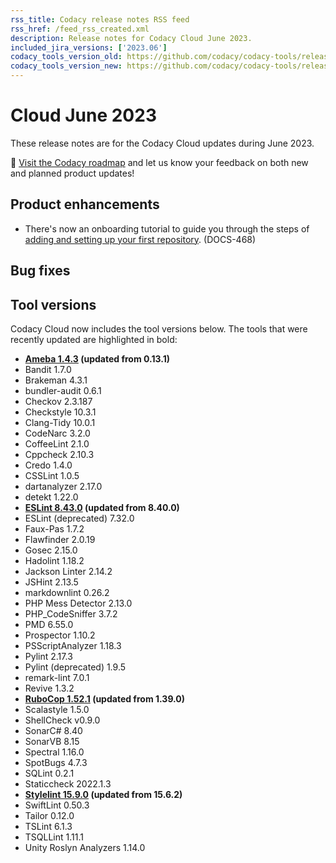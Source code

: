 ```yaml
---
rss_title: Codacy release notes RSS feed
rss_href: /feed_rss_created.xml
description: Release notes for Codacy Cloud June 2023.
included_jira_versions: ['2023.06']
codacy_tools_version_old: https://github.com/codacy/codacy-tools/releases/tag/7.5.4
codacy_tools_version_new: https://github.com/codacy/codacy-tools/releases/tag/7.5.46
---
```


# Cloud June 2023

These release notes are for the Codacy Cloud updates during June 2023.

📢 [Visit the Codacy roadmap](https://roadmap.codacy.com) and <span class="skip-vale">let us know</span> your feedback on both new and planned product updates!

<!--TODO Check these issues manually
Jira issues with disabled release notes

Epics:
-   https://codacy.atlassian.net/browse/IO-603
-   https://codacy.atlassian.net/browse/IO-492
-   https://codacy.atlassian.net/browse/IO-439
-   https://codacy.atlassian.net/browse/IO-437
-   https://codacy.atlassian.net/browse/IO-289
-   https://codacy.atlassian.net/browse/CY-6865
Bugs and Community Issues:
-   https://codacy.atlassian.net/browse/TS-459
-   https://codacy.atlassian.net/browse/TS-457
-   https://codacy.atlassian.net/browse/TS-453
-   https://codacy.atlassian.net/browse/TS-435
-   https://codacy.atlassian.net/browse/TS-423
-   https://codacy.atlassian.net/browse/TS-412
-   https://codacy.atlassian.net/browse/TS-411
-   https://codacy.atlassian.net/browse/TS-410
-   https://codacy.atlassian.net/browse/TS-409
-   https://codacy.atlassian.net/browse/TS-407
-   https://codacy.atlassian.net/browse/TS-406
-   https://codacy.atlassian.net/browse/TS-404
-   https://codacy.atlassian.net/browse/TS-403
-   https://codacy.atlassian.net/browse/TS-395
-   https://codacy.atlassian.net/browse/TS-393
-   https://codacy.atlassian.net/browse/TS-390
-   https://codacy.atlassian.net/browse/PLUTO-639
-   https://codacy.atlassian.net/browse/PLUTO-627
-   https://codacy.atlassian.net/browse/PLUTO-454
-   https://codacy.atlassian.net/browse/IO-687
-   https://codacy.atlassian.net/browse/IO-668
-   https://codacy.atlassian.net/browse/IO-624
-   https://codacy.atlassian.net/browse/IO-541
-   https://codacy.atlassian.net/browse/IO-539
-   https://codacy.atlassian.net/browse/IO-484
-   https://codacy.atlassian.net/browse/COV-454
-   https://codacy.atlassian.net/browse/COV-379
-   https://codacy.atlassian.net/browse/COV-285
-->

## Product enhancements

-   There's now an onboarding tutorial to guide you through the steps of [adding and setting up your first repository](../../getting-started/codacy-quickstart.md#adding-your-first-repository). (DOCS-468)

## Bug fixes


## Tool versions

Codacy Cloud now includes the tool versions below. The tools that were recently updated are highlighted in bold:

-   **[Ameba 1.4.3](https://github.com/crystal-ameba/ameba/releases/tag/v1.4.3) (updated from 0.13.1)**
-   Bandit 1.7.0
-   Brakeman 4.3.1
-   bundler-audit 0.6.1
-   Checkov 2.3.187
-   Checkstyle 10.3.1
-   Clang-Tidy 10.0.1
-   CodeNarc 3.2.0
-   CoffeeLint 2.1.0
-   Cppcheck 2.10.3
-   Credo 1.4.0
-   CSSLint 1.0.5
-   dartanalyzer 2.17.0
-   detekt 1.22.0
-   **[ESLint 8.43.0](https://github.com/eslint/eslint/releases/tag/v8.43.0) (updated from 8.40.0)**
-   ESLint (deprecated) 7.32.0
-   Faux-Pas 1.7.2
-   Flawfinder 2.0.19
-   Gosec 2.15.0
-   Hadolint 1.18.2
-   Jackson Linter 2.14.2
-   JSHint 2.13.5
-   markdownlint 0.26.2
-   PHP Mess Detector 2.13.0
-   PHP_CodeSniffer 3.7.2
-   PMD 6.55.0
-   Prospector 1.10.2
-   PSScriptAnalyzer 1.18.3
-   Pylint 2.17.3
-   Pylint (deprecated) 1.9.5
-   remark-lint 7.0.1
-   Revive 1.3.2
-   **[RuboCop 1.52.1](https://github.com/rubocop/rubocop/releases/tag/v1.52.1) (updated from 1.39.0)**
-   Scalastyle 1.5.0
-   ShellCheck v0.9.0
-   SonarC# 8.40
-   SonarVB 8.15
-   Spectral 1.16.0
-   SpotBugs 4.7.3
-   SQLint 0.2.1
-   Staticcheck 2022.1.3
-   **[Stylelint 15.9.0](https://github.com/stylelint/stylelint/releases/tag/15.9.0) (updated from 15.6.2)**
-   SwiftLint 0.50.3
-   Tailor 0.12.0
-   TSLint 6.1.3
-   TSQLLint 1.11.1
-   Unity Roslyn Analyzers 1.14.0
